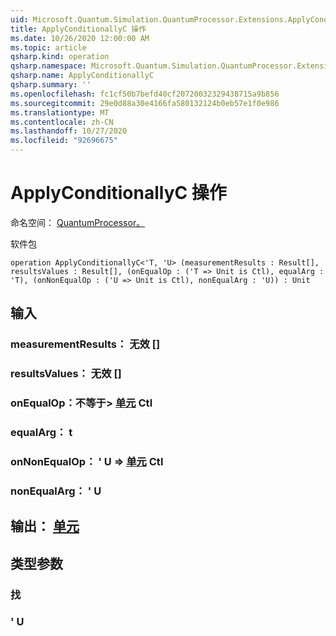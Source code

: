 ```yaml
---
uid: Microsoft.Quantum.Simulation.QuantumProcessor.Extensions.ApplyConditionallyC
title: ApplyConditionallyC 操作
ms.date: 10/26/2020 12:00:00 AM
ms.topic: article
qsharp.kind: operation
qsharp.namespace: Microsoft.Quantum.Simulation.QuantumProcessor.Extensions
qsharp.name: ApplyConditionallyC
qsharp.summary: ''
ms.openlocfilehash: fc1cf50b7befd40cf20720032329438715a9b856
ms.sourcegitcommit: 29e0d88a30e4166fa580132124b0eb57e1f0e986
ms.translationtype: MT
ms.contentlocale: zh-CN
ms.lasthandoff: 10/27/2020
ms.locfileid: "92696675"
---
```

# <a name="applyconditionallyc-operation"></a>ApplyConditionallyC 操作

命名空间： [QuantumProcessor。](xref:Microsoft.Quantum.Simulation.QuantumProcessor.Extensions)

软件包 [](https://nuget.org/packages/)




```qsharp
operation ApplyConditionallyC<'T, 'U> (measurementResults : Result[], resultsValues : Result[], (onEqualOp : ('T => Unit is Ctl), equalArg : 'T), (onNonEqualOp : ('U => Unit is Ctl), nonEqualArg : 'U)) : Unit
```


## <a name="input"></a>输入

### <a name="measurementresults--__invalidresult__"></a>measurementResults： __无效 <Result>__ []




### <a name="resultsvalues--__invalidresult__"></a>resultsValues： __无效 <Result>__ []




### <a name="onequalop--t--unit-ctl"></a>onEqualOp：不等于> [单元](xref:microsoft.quantum.lang-ref.unit) Ctl




### <a name="equalarg--t"></a>equalArg： t




### <a name="onnonequalop--u--unit-ctl"></a>onNonEqualOp： ' U => [单元](xref:microsoft.quantum.lang-ref.unit) Ctl




### <a name="nonequalarg--u"></a>nonEqualArg： ' U





## <a name="output--unit"></a>输出： [单元](xref:microsoft.quantum.lang-ref.unit)



## <a name="type-parameters"></a>类型参数

### <a name="t"></a>找


### <a name="u"></a>' U

